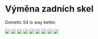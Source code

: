 # Výměna zadních skel

Dometic S4 is way better.

![](images/ducato-back-window-change-01.jpg)
![](images/ducato-back-window-change-02.jpg)
![](images/ducato-back-window-change-03.jpg)
![](images/ducato-back-window-change-04.jpg)
![](images/ducato-back-window-change-05.jpg)
![](images/ducato-back-window-change-06.jpg)
![](images/ducato-back-window-change-07.jpg)
![](images/ducato-back-window-change-08.jpg)
![](images/ducato-back-window-change-09.jpg)
